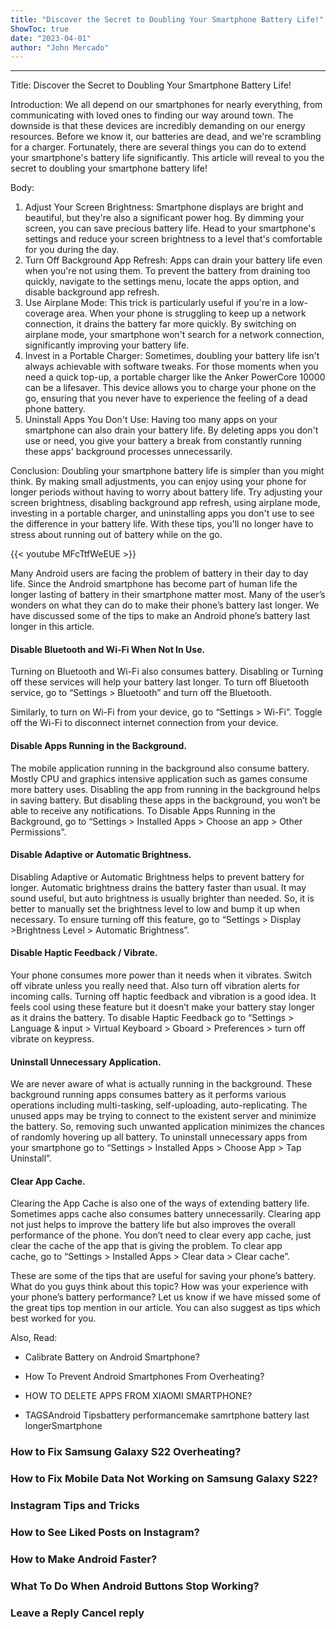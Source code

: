 ```yaml
---
title: "Discover the Secret to Doubling Your Smartphone Battery Life!"
ShowToc: true 
date: "2023-04-01"
author: "John Mercado"
---
```

*****
Title: Discover the Secret to Doubling Your Smartphone Battery Life!

Introduction:
We all depend on our smartphones for nearly everything, from communicating with loved ones to finding our way around town. The downside is that these devices are incredibly demanding on our energy resources. Before we know it, our batteries are dead, and we're scrambling for a charger. Fortunately, there are several things you can do to extend your smartphone's battery life significantly. This article will reveal to you the secret to doubling your smartphone battery life!

Body:
1. Adjust Your Screen Brightness: Smartphone displays are bright and beautiful, but they're also a significant power hog. By dimming your screen, you can save precious battery life. Head to your smartphone's settings and reduce your screen brightness to a level that's comfortable for you during the day.
2. Turn Off Background App Refresh: Apps can drain your battery life even when you're not using them. To prevent the battery from draining too quickly, navigate to the settings menu, locate the apps option, and disable background app refresh.
3. Use Airplane Mode: This trick is particularly useful if you're in a low-coverage area. When your phone is struggling to keep up a network connection, it drains the battery far more quickly. By switching on airplane mode, your smartphone won't search for a network connection, significantly improving your battery life.
4. Invest in a Portable Charger: Sometimes, doubling your battery life isn't always achievable with software tweaks. For those moments when you need a quick top-up, a portable charger like the Anker PowerCore 10000 can be a lifesaver. This device allows you to charge your phone on the go, ensuring that you never have to experience the feeling of a dead phone battery.
5. Uninstall Apps You Don't Use: Having too many apps on your smartphone can also drain your battery life. By deleting apps you don't use or need, you give your battery a break from constantly running these apps' background processes unnecessarily.

Conclusion:
Doubling your smartphone battery life is simpler than you might think. By making small adjustments, you can enjoy using your phone for longer periods without having to worry about battery life. Try adjusting your screen brightness, disabling background app refresh, using airplane mode, investing in a portable charger, and uninstalling apps you don't use to see the difference in your battery life. With these tips, you'll no longer have to stress about running out of battery while on the go.

{{< youtube MFcTtfWeEUE >}} 



Many Android users are facing the problem of battery in their day to day life. Since the Android smartphone has become part of human life the longer lasting of battery in their smartphone matter most. Many of the user’s wonders on what they can do to make their phone’s battery last longer. We have discussed some of the tips to make an Android phone’s battery last longer in this article.
 
#### Disable Bluetooth and Wi-Fi When Not In Use.
 
Turning on Bluetooth and Wi-Fi also consumes battery. Disabling or Turning off these services will help your battery last longer. To turn off Bluetooth service, go to “Settings > Bluetooth” and turn off the Bluetooth. 
 

 
Similarly, to turn on Wi-Fi from your device, go to “Settings > Wi-Fi”. Toggle off the Wi-Fi to disconnect internet connection from your device.
 
#### Disable Apps Running in the Background.
 
The mobile application running in the background also consume battery. Mostly CPU and graphics intensive application such as games consume more battery uses. Disabling the app from running in the background helps in saving battery. But disabling these apps in the background, you won’t be able to receive any notifications. To Disable Apps Running in the Background, go to “Settings > Installed Apps > Choose an app > Other Permissions”.
 
#### Disable Adaptive or Automatic Brightness.
 
Disabling Adaptive or Automatic Brightness helps to prevent battery for longer. Automatic brightness drains the battery faster than usual. It may sound useful, but auto brightness is usually brighter than needed. So, it is better to manually set the brightness level to low and bump it up when necessary. To ensure turning off this feature, go to “Settings > Display >Brightness Level > Automatic Brightness”.
 
#### Disable Haptic Feedback / Vibrate.
 
Your phone consumes more power than it needs when it vibrates. Switch off vibrate unless you really need that. Also turn off vibration alerts for incoming calls. Turning off haptic feedback and vibration is a good idea. It feels cool using these feature but it doesn’t make your battery stay longer as it drains the battery. To disable Haptic Feedback go to “Settings > Language & input > Virtual Keyboard > Gboard > Preferences > turn off vibrate on keypress.
 
#### Uninstall Unnecessary Application.
 
We are never aware of what is actually running in the background. These background running apps consumes battery as it performs various operations including multi-tasking, self-uploading, auto-replicating. The unused apps may be trying to connect to the existent server and minimize the battery. So, removing such unwanted application minimizes the chances of randomly hovering up all battery. To uninstall unnecessary apps from your smartphone go to “Settings > Installed Apps > Choose App > Tap Uninstall”.
 
#### Clear App Cache.
 
Clearing the App Cache is also one of the ways of extending battery life. Sometimes apps cache also consumes battery unnecessarily. Clearing app not just helps to improve the battery life but also improves the overall performance of the phone. You don’t need to clear every app cache, just clear the cache of the app that is giving the problem. To clear app cache, go to “Settings > Installed Apps > Clear data > Clear cache”.
 
These are some of the tips that are useful for saving your phone’s battery. What do you guys think about this topic? How was your experience with your phone’s battery performance? Let us know if we have missed some of the great tips top mention in our article. You can also suggest as tips which best worked for you.
 
Also, Read:
 
- Calibrate Battery on Android Smartphone?
 - How To Prevent Android Smartphones From Overheating?
 - HOW TO DELETE APPS FROM XIAOMI SMARTPHONE?

 
- TAGSAndroid Tipsbattery performancemake samrtphone battery last longerSmartphone

 
### How to Fix Samsung Galaxy S22 Overheating?
 
### How to Fix Mobile Data Not Working on Samsung Galaxy S22?
 
### Instagram Tips and Tricks
 
### How to See Liked Posts on Instagram?
 
### How to Make Android Faster?
 
### What To Do When Android Buttons Stop Working?
 
### Leave a Reply Cancel reply





